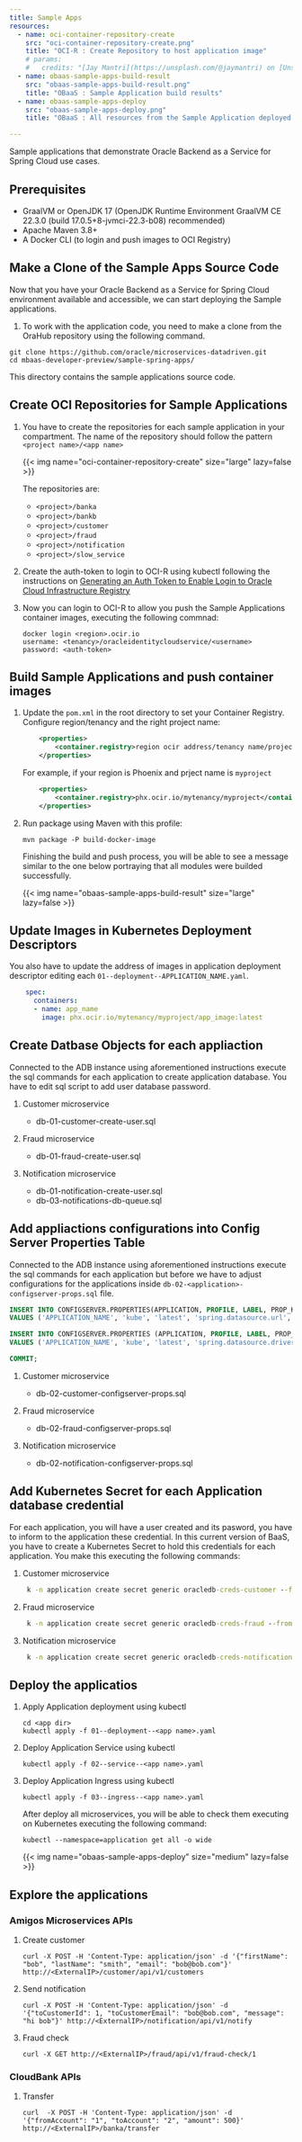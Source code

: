 ```yaml
---
title: Sample Apps
resources:
  - name: oci-container-repository-create
    src: "oci-container-repository-create.png"
    title: "OCI-R : Create Repository to host application image"
    # params:
    #   credits: "[Jay Mantri](https://unsplash.com/@jaymantri) on [Unsplash](https://unsplash.com/s/photos/forest)"
  - name: obaas-sample-apps-build-result
    src: "obaas-sample-apps-build-result.png"
    title: "OBaaS : Sample Application build results"
  - name: obaas-sample-apps-deploy
    src: "obaas-sample-apps-deploy.png"
    title: "OBaaS : All resources from the Sample Application deployed on Kubernetes"

---
```


Sample applications that demonstrate Oracle Backend as a Service for Spring Cloud use cases.

## Prerequisites

* GraalVM or OpenJDK 17  (OpenJDK Runtime Environment GraalVM CE 22.3.0 (build 17.0.5+8-jvmci-22.3-b08) recommended)
* Apache Maven 3.8+
* A Docker CLI (to login and push images to OCI Registry)

## Make a Clone of the Sample Apps Source Code

Now that you have your Oracle Backend as a Service for Spring Cloud environment available and accessible, we can start deploying the Sample applications.

1. To work with the application code, you need to make a clone from the OraHub repository using the following command.  

 ```shell
 git clone https://github.com/oracle/microservices-datadriven.git
 cd mbaas-developer-preview/sample-spring-apps/
 ```

This directory contains the sample applications source code.


## Create OCI Repositories for Sample Applications

1. You have to create the repositories for each sample application in your compartment. The name of the repository should follow the pattern `<project name>/<app name>`

    <!-- spellchecker-disable -->
    {{< img name="oci-container-repository-create" size="large" lazy=false >}}
    <!-- spellchecker-enable -->

    The repositories are:

    * `<project>/banka`
    * `<project>/bankb`
    * `<project>/customer`
    * `<project>/fraud`
    * `<project>/notification`
    * `<project>/slow_service`

2. Create the auth-token to login to OCI-R using kubectl following the instructions on [Generating an Auth Token to Enable Login to Oracle Cloud Infrastructure Registry](https://docs.oracle.com/en-us/iaas/Content/Functions/Tasks/functionsgenerateauthtokens.htm)

3. Now you can login to OCI-R to allow you push the Sample Applications container images, executing the following commnad:

    ```shell
    docker login <region>.ocir.io
    username: <tenancy>/oracleidentitycloudservice/<username>
    password: <auth-token>
    ```

## Build Sample Applications and push container images

1. Update the `pom.xml` in the root directory to set your Container Registry. Configure region/tenancy and the right project name:

    ```xml
        <properties>
            <container.registry>region ocir address/tenancy name/project name</container.registry>
        </properties>
    ```

    For example, if your region is Phoenix and prject name is `myproject`

    ```xml
        <properties>
            <container.registry>phx.ocir.io/mytenancy/myproject</container.registry>
        </properties>
    ```

2. Run package using Maven with this profile:

    ```shell
    mvn package -P build-docker-image
    ```

    Finishing the build and push process, you will be able to see a message similar to the one below portraying that all modules were builded successfully.

    <!-- spellchecker-disable -->
    {{< img name="obaas-sample-apps-build-result" size="large" lazy=false >}}
    <!-- spellchecker-enable -->

## Update Images in Kubernetes Deployment Descriptors

You also have to update the address of images in application deployment descriptor editing each `01--deployment--APPLICATION_NAME.yaml`.

```yaml
    spec:
      containers:
      - name: app_name
        image: phx.ocir.io/mytenancy/myproject/app_image:latest
```

## Create Datbase Objects for each appliaction

Connected to the ADB instance using aforementioned instructions execute the sql commands for each application to create application database. You have to edit sql script to add user database password.

1. Customer microservice

    * db-01-customer-create-user.sql

2. Fraud microservice

    * db-01-fraud-create-user.sql

3. Notification microservice

    * db-01-notification-create-user.sql
    * db-03-notifications-db-queue.sql

## Add appliactions configurations into Config Server Properties Table

Connected to the ADB instance using aforementioned instructions execute the sql commands for each application but before we have to adjust configurations for the applications inside `db-02-<application>-configserver-props.sql` file.

```sql
INSERT INTO CONFIGSERVER.PROPERTIES(APPLICATION, PROFILE, LABEL, PROP_KEY, "VALUE")
VALUES ('APPLICATION_NAME', 'kube', 'latest', 'spring.datasource.url', 'jdbc:oracle:thin:@TNS_NAME?TNS_ADMIN=/oracle/tnsadmin');

INSERT INTO CONFIGSERVER.PROPERTIES (APPLICATION, PROFILE, LABEL, PROP_KEY, VALUE)
VALUES ('APPLICATION_NAME', 'kube', 'latest', 'spring.datasource.driver-class-name', 'oracle.jdbc.OracleDriver');

COMMIT;
```

1. Customer microservice

    * db-02-customer-configserver-props.sql

2. Fraud microservice

    * db-02-fraud-configserver-props.sql

3. Notification microservice

    * db-02-notification-configserver-props.sql

## Add Kubernetes Secret for each Application database credential

For each application, you will have a user created and its pasword, you have to inform to the application these credential. In this current version of BaaS, you have to create a Kubernetes Secret to hold this credentials for each application. You make this executing the following commands:

1. Customer microservice

    ```cmd
     k -n application create secret generic oracledb-creds-customer --from-literal=sping.db.username=CUSTOMER --from-literal=spring.db.password=[DB_PASSWORD]
    ```

2. Fraud microservice

    ```cmd
     k -n application create secret generic oracledb-creds-fraud --from-literal=sping.db.username=FRAUD --from-literal=spring.db.password=[DB_PASSWORD]
    ```

3. Notification microservice

    ```cmd
     k -n application create secret generic oracledb-creds-notification --from-literal=sping.db.username=NOTIFICATIONS --from-literal=spring.db.password=[DB_PASSWORD]
    ```

## Deploy the applicatios

1. Apply Application deployment using kubectl

    ```shell
    cd <app dir>
    kubectl apply -f 01--deployment--<app name>.yaml
    ```

2. Deploy Application Service using kubectl

    ```shell
    kubectl apply -f 02--service--<app name>.yaml
    ```

3. Deploy Application Ingress using kubectl

    ```shell
    kubectl apply -f 03--ingress--<app name>.yaml
    ```

    After deploy all microservices, you will be able to check them executing on Kubernetes executing the following command:

    ```shell
    kubectl --namespace=application get all -o wide
    ```

    <!-- spellchecker-disable -->
    {{< img name="obaas-sample-apps-deploy" size="medium" lazy=false >}}
    <!-- spellchecker-enable -->

## Explore the applications

### Amigos Microservices APIs

1. Create customer

    ```shell
    curl -X POST -H 'Content-Type: application/json' -d '{"firstName": "bob", "lastName": "smith", "email": "bob@bob.com"}' http://<ExternalIP>/customer/api/v1/customers
    ```

2. Send notification

    ```shell
    curl -X POST -H 'Content-Type: application/json' -d '{"toCustomerId": 1, "toCustomerEmail": "bob@bob.com", "message": "hi bob"}' http://<ExternalIP>/notification/api/v1/notify
    ```

3. Fraud check

    ```shell
    curl -X GET http://<ExternalIP>/fraud/api/v1/fraud-check/1
    ```

### CloudBank APIs

1. Transfer

    ```shell
    curl  -X POST -H 'Content-Type: application/json' -d '{"fromAccount": "1", "toAccount": "2", "amount": 500}'   http://<ExternalIP>/banka/transfer
    ````
